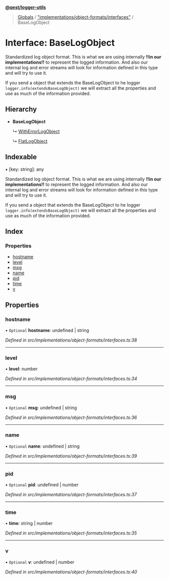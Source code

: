 **[@qest/logger-utils](../README.md)**

> [Globals](../README.md) / ["implementations/object-formats/interfaces"](../modules/_implementations_object_formats_interfaces_.md) / BaseLogObject

# Interface: BaseLogObject

Standardized log object format.
This is what we are using internally **!!in our implementations!!** to represent the logged information.
And also our internal log and error streams will look for information defined in this type and will try to use it.

If you send a object that extends the BaseLogObject to he logger `logger.info(extendsBaseLogObject)`
we will extract all the properties and use as much of the information provided.

## Hierarchy

* **BaseLogObject**

  ↳ [WithErrorLogObject](_implementations_object_formats_interfaces_.witherrorlogobject.md)

  ↳ [FlatLogObject](_implementations_object_formats_interfaces_.flatlogobject.md)

## Indexable

▪ [key: string]: any

Standardized log object format.
This is what we are using internally **!!in our implementations!!** to represent the logged information.
And also our internal log and error streams will look for information defined in this type and will try to use it.

If you send a object that extends the BaseLogObject to he logger `logger.info(extendsBaseLogObject)`
we will extract all the properties and use as much of the information provided.

## Index

### Properties

* [hostname](_implementations_object_formats_interfaces_.baselogobject.md#hostname)
* [level](_implementations_object_formats_interfaces_.baselogobject.md#level)
* [msg](_implementations_object_formats_interfaces_.baselogobject.md#msg)
* [name](_implementations_object_formats_interfaces_.baselogobject.md#name)
* [pid](_implementations_object_formats_interfaces_.baselogobject.md#pid)
* [time](_implementations_object_formats_interfaces_.baselogobject.md#time)
* [v](_implementations_object_formats_interfaces_.baselogobject.md#v)

## Properties

### hostname

• `Optional` **hostname**: undefined \| string

*Defined in src/implementations/object-formats/interfaces.ts:38*

___

### level

•  **level**: number

*Defined in src/implementations/object-formats/interfaces.ts:34*

___

### msg

• `Optional` **msg**: undefined \| string

*Defined in src/implementations/object-formats/interfaces.ts:36*

___

### name

• `Optional` **name**: undefined \| string

*Defined in src/implementations/object-formats/interfaces.ts:39*

___

### pid

• `Optional` **pid**: undefined \| number

*Defined in src/implementations/object-formats/interfaces.ts:37*

___

### time

•  **time**: string \| number

*Defined in src/implementations/object-formats/interfaces.ts:35*

___

### v

• `Optional` **v**: undefined \| number

*Defined in src/implementations/object-formats/interfaces.ts:40*
